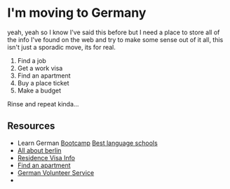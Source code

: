 # I'm moving to Germany

yeah, yeah so I know I've said this before but I need a place to store all of the info I've found on the web and try to make 
some sense out of it all, this isn't just a sporadic move, its for real.

1. Find a job
2. Get a work visa
3. Find an apartment
4. Buy a place ticket
5. Make a budget

Rinse and repeat kinda...

## Resources 

- Learn German [Bootcamp](https://www.gls-german-courses.de/2047.html) [Best language schools](https://vidalingua.com/blog/best-language-schools-learn-german-berlin.php)
- [All about berlin](https://allaboutberlin.com/guides/find-a-flat-in-berlin)
- [Residence Visa Info](https://service2.diplo.de/rktermin/extern/choose_category.do?locationCode=sanf&realmId=94&categoryId=2714)
- [Find an apartment](https://www.spotahome.com/s/berlin--germany?verified=1&isBestChoice=1)
- [German Volunteer Service](https://en.wikipedia.org/wiki/Federal_volunteers_service)
- 

